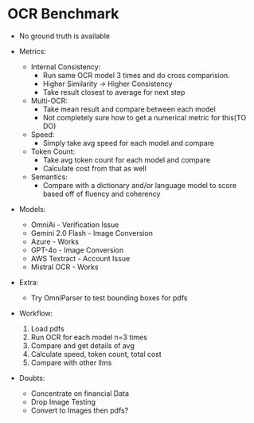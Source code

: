 # OCR Benchmark
- No ground truth is available
- Metrics:
    - Internal Consistency:
        - Run same OCR model 3 times and do cross comparision.
        - Higher Similarity -> Higher Consistency
        - Take result closest to average for next step
    - Multi-OCR:
        - Take mean result and compare between each model
        - Not completely sure how to get a numerical metric for this(TO DO)
    - Speed:
        - Simply take avg speed for each model and compare
    - Token Count:
        - Take avg token count for each model and compare
        - Calculate cost from that as well
    - Semantics:
        - Compare with a dictionary and/or language model to score based off of fluency and coherency

- Models:
    - OmniAi            - Verification Issue
    - Gemini 2.0 Flash  - Image Conversion
    - Azure             - Works
    - GPT-4o            - Image Conversion
    - AWS Textract      - Account Issue
    - Mistral OCR       - Works

- Extra:
    - Try OmniParser to test bounding boxes for pdfs

- Workflow:
    1. Load pdfs
    2. Run OCR for each model n=3 times
    3. Compare and get details of avg
    4. Calculate speed, token count, total cost
    5. Compare with other llms

- Doubts:
    - Concentrate on financial Data
    - Drop Image Testing
    - Convert to Images then pdfs?
